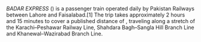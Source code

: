_BADAR EXPRESS_ () is a passenger train operated daily by Pakistan Railways between Lahore and Faisalabad.[1] The trip takes approximately 2 hours and 15 minutes to cover a published distance of , traveling along a stretch of the Karachi–Peshawar Railway Line, Shahdara Bagh–Sangla Hill Branch Line and Khanewal–Wazirabad Branch Line.
